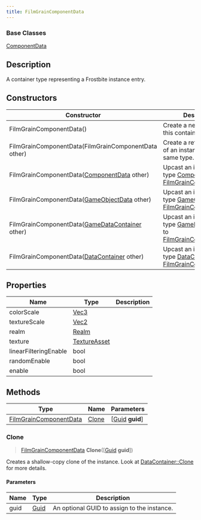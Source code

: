 ```yaml
---
title: FilmGrainComponentData
---
```

### Base Classes

[ComponentData](ComponentData)

## Description

A container type representing a Frostbite instance entry.

## Constructors

| Constructor                                                                       | Description                                                                                                                         |
| --------------------------------------------------------------------------------- | ----------------------------------------------------------------------------------------------------------------------------------- |
| FilmGrainComponentData()                                                          | Create a new instance of this container type.                                                                                       |
| FilmGrainComponentData(FilmGrainComponentData other)                              | Create a reference copy of an instance of the same type.                                                                            |
| FilmGrainComponentData([ComponentData](ComponentData) other)                      | Upcast an instance of type [ComponentData](ComponentData) to [FilmGrainComponentData](FilmGrainComponentData).                      |
| FilmGrainComponentData([GameObjectData](GameObjectData) other)                    | Upcast an instance of type [GameObjectData](GameObjectData) to [FilmGrainComponentData](FilmGrainComponentData).                    |
| FilmGrainComponentData([GameDataContainer](GameDataContainer) other)              | Upcast an instance of type [GameDataContainer](GameDataContainer) to [FilmGrainComponentData](FilmGrainComponentData).              |
| FilmGrainComponentData([DataContainer](/vext/ref/shared/class/datacontainer) other) | Upcast an instance of type [DataContainer](/vext/ref/shared/class/datacontainer) to [FilmGrainComponentData](FilmGrainComponentData). |

## Properties

| Name                  | Type                              | Description |
| --------------------- | --------------------------------- | ----------- |
| colorScale            | [Vec3](/vext/ref/shared/class/Vec3) |             |
| textureScale          | [Vec2](/vext/ref/shared/class/Vec2) |             |
| realm                 | [Realm](Realm)                    |             |
| texture               | [TextureAsset](TextureAsset)      |             |
| linearFilteringEnable | bool                              |             |
| randomEnable          | bool                              |             |
| enable                | bool                              |             |

## Methods

| Type                                             | Name            | Parameters                                     |
| ------------------------------------------------ | --------------- | ---------------------------------------------- |
| [FilmGrainComponentData](FilmGrainComponentData) | [Clone](#clone) | \[[Guid](/vext/ref/shared/class/guid) **guid**\] |

### Clone

> [FilmGrainComponentData](FilmGrainComponentData) **Clone**(\[[Guid](/vext/ref/shared/class/guid) **guid**\])

Creates a shallow-copy clone of the instance. Look at [DataContainer::Clone](/vext/ref/shared/class/datacontainer#clone) for more details.

#### Parameters

| Name | Type         | Description                                 |
| ---- | ------------ | ------------------------------------------- |
| guid | [Guid](Guid) | An optional GUID to assign to the instance. |
